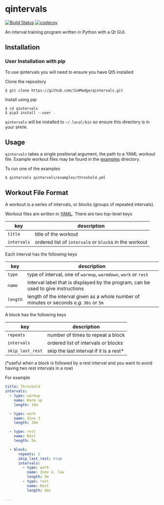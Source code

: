 # qintervals
[![Build Status](https://travis-ci.org/JimMadge/qintervals.svg?branch=master)](https://travis-ci.org/JimMadge/qintervals)
[![codecov](https://codecov.io/gh/JimMadge/qintervals/branch/master/graph/badge.svg)](https://codecov.io/gh/JimMadge/qintervals)

An interval training program written in Python with a Qt GUI.

## Installation
### User Installation with pip

To use qintervals you will need to ensure you have Qt5 installed

Clone the repository

```
$ git clone https://github.com/JimMadge/qintervals.git
```

Install using pip
```
$ cd qintervals
$ pip3 install --user .
````

`qintervals` will be installed to `~/.local/bin` so ensure this directory is in
your `$PATH`.

## Usage

`qintervals` takes a single positional argument, the path to a YAML workout
file. Example workout files may be found in the [examples](./examples) directory.

To run one of the examples

```
$ qintervals qintervals/examples/threshold.yml
```

## Workout File Format

A workout is a series of intervals, or blocks (groups of repeated intervals).

Workout files are written in [YAML](https://yaml.org/). There are two top-level
keys

| key         | description                                            |
| ---         | ---                                                    |
| `title`     | title of the workout                                   |
| `intervals` | ordered list of `interval`s or `block`s in the workout |

Each interval has the following keys

| key      | description                                                                               |
| ---      | ---                                                                                       |
| `type`   | type of interval, one of `warmup`, `warmdown`, `work` or `rest`                           |
| `name`   | interval label that is displayed by the program, can be used to give instructions         |
| `length` | length of the interval given as a whole number of minutes or seconds _e.g._ `30s` or `5m` |

A block has the following keys

| key              | description                              |
| ---              | ---                                      |
| `repeats`        | number of times to repeat a block        |
| `intervals`      | ordered list of intervals or blocks      |
| `skip_last_rest` | skip the last interval if it is a rest*  |

(*useful when a block is followed by a rest interval and you want to avoid having two rest intervals in a row)

For example

```yaml
title: Threshold
intervals:
  - type: warmup
    name: Warm up
    length: 10m

  - type: work
    name: Zone 3
    length: 10m

  - type: rest
    name: Rest
    length: 5m

  - block:
      repeats: 2
      skip_last_rest: true
      intervals:
        - type: work
          name: Zone 4, low
          length: 5m
        - type: rest
          name: Rest
          length: 60s

...
```
